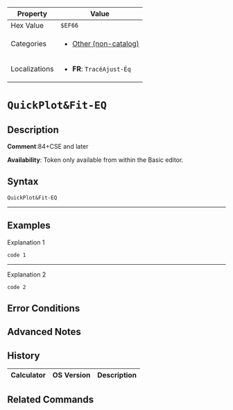 | Property      | Value |
|---------------|-------|
| Hex Value     | `$EF66`|
| Categories    | <ul><li>[Other (non-catalog)](<../categories/Other (non-catalog).md>)</li></ul> |
| Localizations | <ul><li><b>FR</b>: `TracéAjust-Éq`</li></ul> |

# `QuickPlot&Fit-EQ`

## Description


<b>Comment</b>:84+CSE and later

<b>Availability</b>: Token only available from within the Basic editor.

## Syntax
`QuickPlot&Fit-EQ`

<hr>

## Examples

Explanation 1
```ti-basic
code 1
```
---
Explanation 2
```ti-basic
code 2
```

## Error Conditions


## Advanced Notes


## History
| Calculator | OS Version | Description |
|------------|------------|-------------|


## Related Commands

    